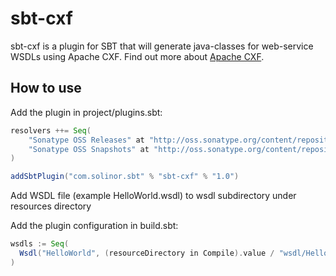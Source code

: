 sbt-cxf
=======

sbt-cxf is a plugin for SBT that will generate java-classes for web-service WSDLs using Apache CXF. Find out more about [Apache CXF](http://cxf.apache.org/).

## How to use

Add the plugin in project/plugins.sbt:
```scala
resolvers ++= Seq(
	"Sonatype OSS Releases" at "http://oss.sonatype.org/content/repositories/releases/",
	"Sonatype OSS Snapshots" at "http://oss.sonatype.org/content/repositories/snapshots/"
)

addSbtPlugin("com.solinor.sbt" % "sbt-cxf" % "1.0")
```

Add WSDL file (example HelloWorld.wsdl) to wsdl subdirectory under resources directory

Add the plugin configuration in build.sbt:
```scala
wsdls := Seq(
  Wsdl("HelloWorld", (resourceDirectory in Compile).value / "wsdl/HelloWorld.wsdl", Nil) // Example
)
```
